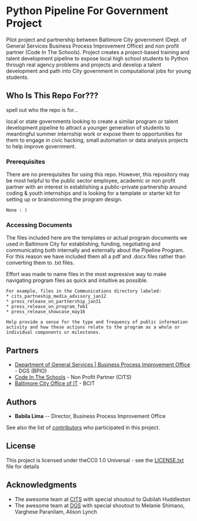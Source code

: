 # Python Pipeline For Government Project

Pilot project and partnership between Baltimore City government (Dept. of General Services Business Process Improvement Office) and non profit partner (Code In The Schools). Project creates a project-based training and talent development pipeline to expose local high school students to Python through real agency problems and projects and develop a talent development and path into City government in computational jobs for young students.  
## Who Is This Repo For???

spell out who the repo is for...

local or state governments looking to create a similar program or talent development pipeline to attract a younger generation of students to meantingful summer internship work or expose them to opportunities for them to engage in civic hacking, small automation or data analysis projects to help improve government.

### Prerequisites

There are no prerequisites for using this repo. However, this repository may be most helpful to the public sector employee, academic or non profit partner with an interest in establishing a public-private partnership around coding & youth internships and is looking for a template or starter kit for setting up or brainstorming the program design.
```
None : )
```

### Accessing Documents

The files included here are the templates or actual program documents we used in Baltimore City for establishing, funding, negotiating and communicating both internally and externally about the Pipeline Program.  For this reason we have included them all a pdf and .docx files rather than converting them to .txt files.  

Effort was made to name files in the most expressive way to make navigating program files as quick and intuitive as possible.
```
For example, files in the Communications directory labeled:
* cits_partneship_media_advisory_jan12
* press_release_on_partnership_jan31
* press_release_on_program_feb1
* press_release_showcase_may16

Help provide a sense for the type and frequency of public information activity and how these actions relate to the program as a whole or individual components or milestones.
```


## Partners

* [Department of General Services | Business Process Improvement Office](https://generalservices.baltimorecity.gov/business-process-improvement-office) - DGS (BPIO)
* [Code In The Schools](https://www.codeintheschools.org/) - Non Profit Partner (CITS)
* [Baltimore City Office of IT](https://moit.baltimorecity.gov/) - BCIT



## Authors

* **Babila Lima**  -- Director, Business Process Improvement Office

See also the list of [contributors](https://github.com/your/project/contributors) who participated in this project.

## License

This project is licensed under theCC0 1.0 Universal - see the [LICENSE.txt](https://github.com/brl1906/PythonPipelineProgram/blob/master/License.txt) file for details

## Acknowledgments

* The awesome team at [CITS](https://www.codeintheschools.org/staff/) with special shoutout to Qubilah Huddleston
* The awesome team at [DGS](https://generalservices.baltimorecity.gov/) with special shoutout to Melanie Shimano, Varghese Paranilam, Alison Lynch
